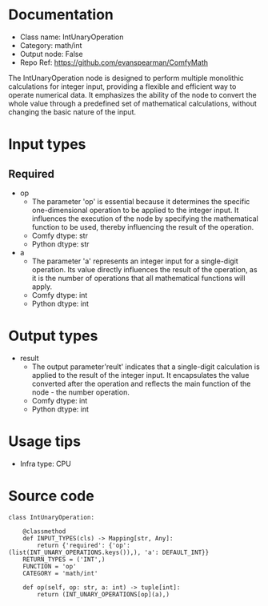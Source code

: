 # Documentation
- Class name: IntUnaryOperation
- Category: math/int
- Output node: False
- Repo Ref: https://github.com/evanspearman/ComfyMath

The IntUnaryOperation node is designed to perform multiple monolithic calculations for integer input, providing a flexible and efficient way to operate numerical data. It emphasizes the ability of the node to convert the whole value through a predefined set of mathematical calculations, without changing the basic nature of the input.

# Input types
## Required
- op
    - The parameter 'op' is essential because it determines the specific one-dimensional operation to be applied to the integer input. It influences the execution of the node by specifying the mathematical function to be used, thereby influencing the result of the operation.
    - Comfy dtype: str
    - Python dtype: str
- a
    - The parameter 'a' represents an integer input for a single-digit operation. Its value directly influences the result of the operation, as it is the number of operations that all mathematical functions will apply.
    - Comfy dtype: int
    - Python dtype: int

# Output types
- result
    - The output parameter'reult' indicates that a single-digit calculation is applied to the result of the integer input. It encapsulates the value converted after the operation and reflects the main function of the node - the number operation.
    - Comfy dtype: int
    - Python dtype: int

# Usage tips
- Infra type: CPU

# Source code
```
class IntUnaryOperation:

    @classmethod
    def INPUT_TYPES(cls) -> Mapping[str, Any]:
        return {'required': {'op': (list(INT_UNARY_OPERATIONS.keys()),), 'a': DEFAULT_INT}}
    RETURN_TYPES = ('INT',)
    FUNCTION = 'op'
    CATEGORY = 'math/int'

    def op(self, op: str, a: int) -> tuple[int]:
        return (INT_UNARY_OPERATIONS[op](a),)
```